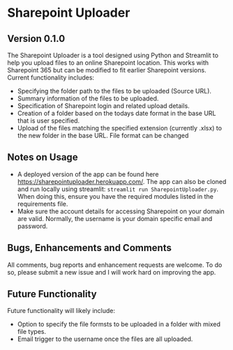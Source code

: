# Sharepoint Uploader

## Version 0.1.0

The Sharepoint Uploader is a tool designed using Python and Streamlit to help you upload files to an online Sharepoint location. This works with Sharepoint  365 but can be  modified to fit earlier Sharepoint versions. Current functionality includes:

* Specifying the folder path to the files to be  uploaded (Source URL).
* Summary information of the files to be  uploaded. 
* Specification of Sharepoint login and related upload details. 
* Creation of  a folder based on the todays date format in the base URL that is user specified.
* Upload of the files matching  the  specified extension (currently .xlsx) to the  new folder in the base URL. File format can be changed

## Notes on Usage
* A deployed version of  the app can be found here https://sharepointuploader.herokuapp.com/. The app can also be cloned and run locally using streamlit: `streamlit run SharepointUploader.py`. When doing this, ensure you have the required modules listed in the requirements file.
* Make sure  the account  details for  accessing  Sharepoint on your  domain are valid. Normally, the username  is your domain specific email and password. 

## Bugs, Enhancements and Comments
All comments, bug reports and enhancement requests are welcome. To do so, please submit a new issue and I will work hard on improving the app. 

## Future Functionality
Future functionality will likely include:
* Option to specify the file formsts  to be uploaded in a folder with mixed file types. 
* Email trigger to the  username once  the files are all uploaded. 
